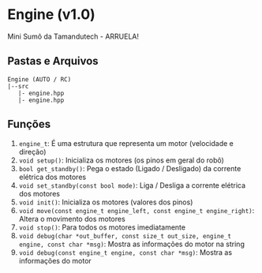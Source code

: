 # Engine (v1.0)
 Mini Sumô da Tamandutech - ARRUELA!

## Pastas e Arquivos
 ```
 Engine (AUTO / RC)
 |--src
    |- engine.hpp
    |- engine.hpp
 ```

## Funções
 1. `engine_t`: É uma estrutura que representa um motor (velocidade e direção)
 2. `void setup()`: Inicializa os motores (os pinos em geral do robô)
 3. `bool get_standby()`: Pega o estado (Ligado / Desligado) da corrente elétrica dos motores
 4. `void set_standby(const bool mode)`: Liga / Desliga a corrente elétrica dos motores
 5. `void init()`: Inicializa os motores (valores dos pinos)
 6. `void move(const engine_t engine_left, const engine_t engine_right)`: Altera o movimento dos motores
 7. `void stop()`: Para todos os motores imediatamente
 8. `void debug(char *out_buffer, const size_t out_size, engine_t engine, const char *msg)`: Mostra as informações do motor na string
 9. `void debug(const engine_t engine, const char *msg)`: Mostra as informações do motor